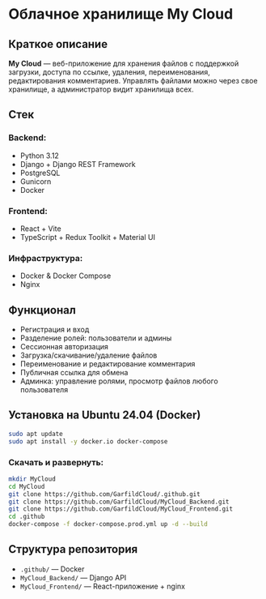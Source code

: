 # Облачное хранилище My Cloud

## Краткое описание

**My Cloud** — веб-приложение для хранения файлов с поддержкой загрузки, доступа по ссылке, удаления, переименования, редактирования комментариев. Управлять файлами можно через свое хранилище, а администратор видит хранилища всех.

## Стек

### Backend:
- Python 3.12
- Django + Django REST Framework
- PostgreSQL
- Gunicorn
- Docker

### Frontend:
- React + Vite
- TypeScript + Redux Toolkit + Material UI

### Инфраструктура:
- Docker & Docker Compose
- Nginx

## Функционал

- Регистрация и вход
- Разделение ролей: пользователи и админы
- Сессионная авторизация
- Загрузка/скачивание/удаление файлов
- Переименование и редактирование комментария
- Публичная ссылка для обмена
- Админка: управление ролями, просмотр файлов любого пользователя

## Установка на Ubuntu 24.04 (Docker)

```bash
sudo apt update
sudo apt install -y docker.io docker-compose
```

### Скачать и развернуть:

```bash
mkdir MyCloud
cd MyCloud
git clone https://github.com/GarfildCloud/.github.git
git clone https://github.com/GarfildCloud/MyCloud_Backend.git
git clone https://github.com/GarfildCloud/MyCloud_Frontend.git
cd .github
docker-compose -f docker-compose.prod.yml up -d --build
```


## Структура репозитория

- `.github/` — Docker 
- `MyCloud_Backend/` — Django API
- `MyCloud_Frontend/` — React-приложение + nginx